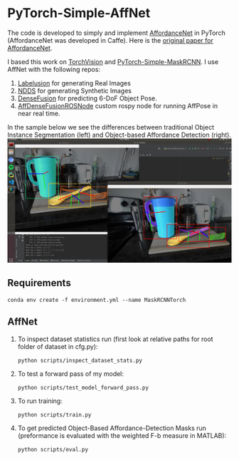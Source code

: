 # PyTorch-Simple-AffNet

The code is developed to simply and implement [AffordanceNet](https://github.com/nqanh/affordance-net) in PyTorch (AffordanceNet was developed in Caffe).
Here is the [original paper for AffordanceNet](https://arxiv.org/pdf/1709.07326.pdf).

I based this work on [TorchVision](https://github.com/pytorch/vision) and [PyTorch-Simple-MaskRCNN](https://github.com/Okery/PyTorch-Simple-MaskRCNN). I use AffNet with the following repos:

1. [Labelusion](https://github.com/akeaveny/LabelFusion) for generating Real Images
2. [NDDS](https://github.com/NVIDIA/Dataset_Synthesizer) for generating Synthetic Images   
3. [DenseFusion](https://github.com/akeaveny/DenseFusion) for predicting 6-DoF Object Pose.
4. [AffDenseFusionROSNode](https://github.com/akeaveny/DenseFusionROSNode) custom rospy node for running AffPose in near real time.

In the sample below we see the differences between traditional Object Instance Segmentation (left) and Object-based Affordance Detection (right).
![Alt text](samples/AffPose.png?raw=true "Title")

## Requirements
   ```
   conda env create -f environment.yml --name MaskRCNNTorch
   ```

## AffNet
1. To inspect dataset statistics run (first look at relative paths for root folder of dataset in cfg.py):
   ```
   python scripts/inspect_dataset_stats.py
   ```
2. To test a forward pass of my model:
   ```
   python scripts/test_model_forward_pass.py
   ```
3. To run training:
   ```
   python scripts/train.py
   ```
4. To get predicted Object-Based Affordance-Detection Masks run (preformance is evaluated with the weighted F-b measure in MATLAB):
   ```
   python scripts/eval.py
   ```
